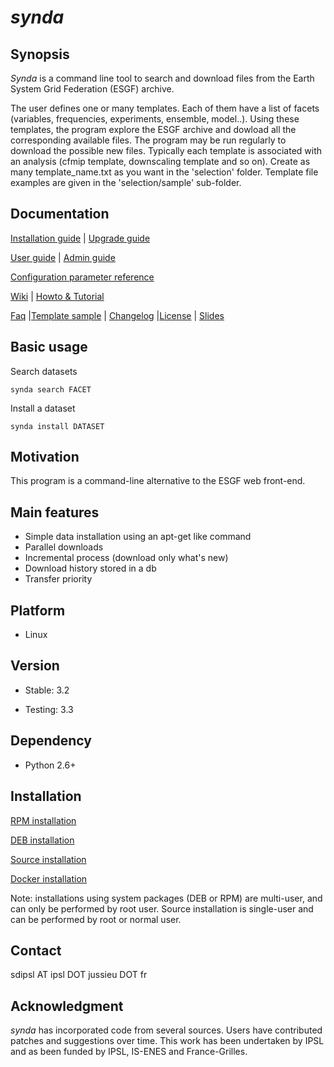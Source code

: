 # *synda*

## Synopsis

*Synda* is a command line tool to search and download files from the Earth
System Grid Federation (ESGF) archive.

The user defines one or many templates. Each of them have a list of
facets (variables, frequencies, experiments, ensemble, model..). Using
these templates, the program explore the ESGF archive and dowload all
the corresponding available files. The program may be run regularly to
download the possible new files. Typically each template is associated
with an analysis (cfmip template, downscaling template and so on).
Create as many template_name.txt as you want in the 'selection' folder.
Template file examples are given in the 'selection/sample' sub-folder. 

## Documentation

[Installation guide](#installation)                                   | [Upgrade guide](sdt/doc/upgrade_guide.md)

[User guide](sdt/doc/user_guide.md)                                   | [Admin guide](sdt/doc/admin_guide.md)

[Configuration parameter reference](sdt/doc/sdt_conf.md)

[Wiki](https://forge.ipsl.jussieu.fr/prodiguer/wiki/docs/synda)       | [Howto & Tutorial](sdt/doc/howto_and_tutorial.md)

[Faq](sdt/doc/faq.md)                                                 |[Template sample](sdt/doc/TEMPLATE)    |
[Changelog](sdt/doc/changelog)                                        |[License](sdt/doc/LICENSE)             |
[Slides](sdt/doc/synda.odp)

## Basic usage

Search datasets

    synda search FACET

Install a dataset

    synda install DATASET

## Motivation

This program is a command-line alternative to the ESGF web front-end.

## Main features

* Simple data installation using an apt-get like command
* Parallel downloads
* Incremental process (download only what's new)
* Download history stored in a db
* Transfer priority

## Platform

* Linux

## Version

* Stable: 3.2

* Testing: 3.3

## Dependency

* Python 2.6+

## Installation

[RPM installation](sdt/doc/rpm_install.md)

[DEB installation](sdt/doc/deb_install.md)

[Source installation](sdt/doc/src_install.md)

[Docker installation](https://registry.hub.docker.com/u/prodiguer/synda)

Note: installations using system packages (DEB or RPM) are multi-user, and can
only be performed by root user. Source installation is single-user and can be
performed by root or normal user.

## Contact

sdipsl AT ipsl DOT jussieu DOT fr

## Acknowledgment

*synda* has incorporated code from several sources. Users have contributed
patches and suggestions over time. This work has been undertaken by IPSL and
as been funded by IPSL, IS-ENES and France-Grilles.
